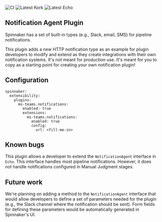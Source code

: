 ![CI](https://github.com/spinnaker-plugin-examples/notificationPlugin/workflows/CI/badge.svg)
![Latest Kork](https://github.com/spinnaker-plugin-examples/notificationPlugin/workflows/Latest%20Kork/badge.svg?branch=master)
![Latest Echo](https://github.com/spinnaker-plugin-examples/notificationPlugin/workflows/Latest%20Echo/badge.svg)

## Notification Agent Plugin

Spinnaker has a set of built-in types (e.g., Slack, email, SMS)
for pipeline notifications.

This plugin adds a new HTTP notification type as an example for plugin 
developers to modify and extend as they create integrations with their own 
notification systems. It's not meant for production use. It's meant for you
to copy as a starting point for creating your own notification plugin!

## Configuration

```
spinnaker:
  extensibility:
    plugins:
      ms-teams.notifications:
        enabled: true
        extensions:
          ms-teams.notifications:
            enabled: true
            config:
              url: <fill-me-in>
```

## Known bugs

This plugin allows a developer to extend the `NotificationAgent` interface in
`Echo`. This interface handles most pipeline notifications. However, it does not handle notifications 
configured in Manual Judgment stages.

## Future work

We're planning on adding a method to the `NotificationAgent` interface that
would allow developers to define a set of parameters needed for the plugin
(e.g., the Slack channel where the notification should be sent). Form fields
for defining these parameters would be automatically generated in Spinnaker's UI.
